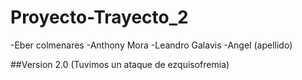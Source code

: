 # Proyecto-Trayecto_2

-Eber colmenares
-Anthony Mora
-Leandro Galavis
-Angel (apellido)

##Version 2.0 (Tuvimos un ataque de ezquisofremia)